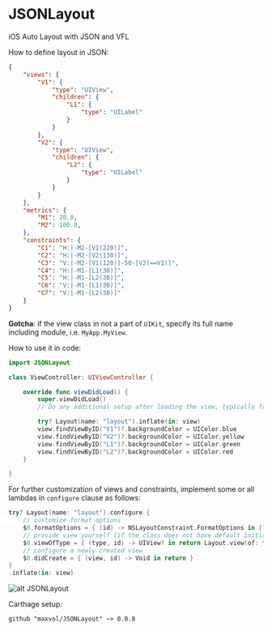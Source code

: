 # JSONLayout
iOS Auto Layout with JSON and VFL

How to define layout in JSON:
```json
{
    "views": {
        "V1": {
            "type": "UIView",
            "children": {
                "L1": {
                    "type": "UILabel"
                }
            }
        },
        "V2": {
            "type": "UIView",
            "children": {
                "L2": {
                    "type": "UILabel"
                }
            }
        }
    },
    "metrics": {
        "M1": 20.0,
        "M2": 100.0,
    },
    "constraints": {
        "C1": "H:|-M2-[V1(220)]",
        "C2": "H:|-M2-[V2(130)]",
        "C3": "V:|-M2-[V1(120)]-50-[V2(==V1)]",
        "C4": "H:|-M1-[L1(30)]",
        "C5": "H:|-M1-[L2(30)]",
        "C6": "V:|-M1-[L1(30)]",
        "C7": "V:|-M1-[L2(30)]"
    }
}
```
**Gotcha**: if the view class in not a part of `UIKit`, specify its full name including module, i.e. `MyApp.MyView`.

How to use it in code:
```swift
import JSONLayout

class ViewController: UIViewController {

    override func viewDidLoad() {
        super.viewDidLoad()
        // Do any additional setup after loading the view, typically from a nib.

        try? Layout(name: "layout").inflate(in: view)        
        view.findViewByID("V1")?.backgroundColor = UIColor.blue
        view.findViewByID("V2")?.backgroundColor = UIColor.yellow
        view.findViewByID("L1")?.backgroundColor = UIColor.green
        view.findViewByID("L2")?.backgroundColor = UIColor.red
    }

}
```
For further customization of views and constraints, implement some or all lambdas in `configure` clause as follows:
```swift
try? Layout(name: "layout").configure {
    // customize format options
    $0.formatOptions = { (id) -> NSLayoutConstraint.FormatOptions in [] }
    // provide view yourself (if the class does not have default initializer) or fall back to the default implementation
    $0.viewOfType = { (type, id) -> UIView? in return Layout.view(of: type) }
    // configure a newly created view
    $0.didCreate = { (view, id) -> Void in return }
}
.inflate(in: view)
```

![alt JSONLayout](https://github.com/maxvol/JSONLayout/blob/master/JSONLayout.jpg?raw=true)

Carthage setup:
```
github "maxvol/JSONLayout" ~> 0.0.8
```

